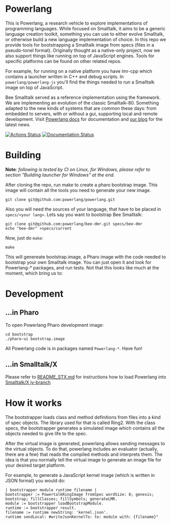 # Powerlang

This is Powerlang, a research vehicle to explore implementations of programming
languages. While focused on Smalltalk, it aims to be a generic language creation
toolkit, something you can use to either evolve Smalltalk, or otherwise build
a new language implementation of choice.
In this repo we provide tools for bootstrapping a Smalltalk image from specs (files
in a pseudo-tonel format). Originally thought as a native-only project, now we
also support things like running on top of JavaScript engines. Tools for specific
platforms can be found on other related repos. 

For example, for running on a native
platform you have lmr-cpp which contains a launcher written in C++ and debug scripts.
In `powerlang/powerlang-js` you'll find the things needed to run a Smalltalk image
on top of JavaScript.

Bee Smalltalk served as a reference implementation using the framework.
We are implementing an evolution of the classic Smalltalk-80. Something
adapted to the new kinds of systems that are common these days: from
embedded to servers, with or without a gui, supporting local and remote development.
Visit [Powerlang docs](https://powerlang.readthedocs.io/en/latest/)
for documentation and [our blog](https://powerlang.github.io) for the latest news.

[![Actions Status](https://github.com/powerlang/powerlang/workflows/CI/badge.svg)](https://github.com/powerlang/powerlang/actions)
[![Documentation Status](https://readthedocs.org/projects/powerlang/badge/?version=latest)](https://powerlang.readthedocs.io/en/latest/?badge=latest)

# Building

**Note**: *following is tested by CI on Linux, for Windows, please refer to section
"Building launcher for Windows" at the end.*

After cloning the repo, run make to create a pharo bootstrap image. This image
will contain all the tools you need to generate your new image.

```
git clone git@github.com:powerlang/powerlang.git
```

Also you will need the sources of your language, that have to be placed
in `specs/<your lang>`. Lets say you want to bootstrap Bee Smalltalk:

```
git clone git@github.com:powerlang/bee-dmr.git specs/bee-dmr
echo "bee-dmr" >specs/current
```

Now, just do `make`:

```
make
```

This will genereate bootstrap.image, a Pharo image with the code needed
to bootstrap your own Smalltalk image. You can just open it and look for
Powerlang-* packages, and run tests. 
Not that this looks like much at the moment, which bring us to:

# Development

## ...in Pharo

To open Powerlang Pharo development image:

```
cd bootstrap
./pharo-ui bootstrap.image
```

All Powerlang code is in packages named `Powerlang-*`. Have fun!

## ...in Smalltalk/X

Please refer to [README_STX.md](README_STX.md) for instructions
how to load Powerlang into [Smalltalk/X jv-branch](https://swing.fit.cvut.cz/projects/stx-jv)

# How it works

The bootstrapper loads class and method definitions from files into a kind of spec objects.
The library used for that is called Ring2. With the class specs, the bootstrapper generates
a simulated image which contains all the objects needed to give life to the spec.

After the virtual image is generated, powerlang allows sending messages to the virtual
objects. 
To do that, powerlang includes an evaluator (actually, there are a few) that reads the
compiled methods and interprets them.
The idea is that you normally tell the virtual image to generate an image file for your
desired target platform.

For example, to generate a JavaScript kernel image (which is written in JSON format) you
would do:

```smalltalk
| bootstrapper module runtime filename |
bootstrapper := PowertalkRingImage fromSpec wordSize: 8; genesis; bootstrap; fillClasses; fillSymbols; generateLMR.
module := bootstrapper loadBootstrapModule.
runtime := bootstrapper result.
filename := runtime newString: 'kernel.json'.
runtime sendLocal: #writeJsonKernelTo: to: module with: {filename}"
```



